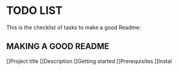 # TODO LIST
This is the checklist of tasks to make a good Readme: 
## MAKING A GOOD README
[]Project title
[]Description
[]Getting started
    []Prerequisites
    []Instal